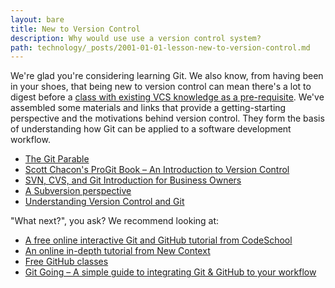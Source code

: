 ```yaml
---
layout: bare
title: New to Version Control
description: Why would use use a version control system?
path: technology/_posts/2001-01-01-lesson-new-to-version-control.md
---
```


We're glad you're considering learning Git. We also know, from having been in your shoes, that being new to version control can mean there's a lot to digest before a [class with existing VCS knowledge as a pre-requisite](http://github.com/training/online).  We've assembled some materials and links that provide a getting-starting perspective and the motivations behind version control. They form the basis of understanding how Git can be applied to a software development workflow.

* [The Git Parable](http://tom.preston-werner.com/2009/05/19/the-git-parable.html)
* [Scott Chacon's ProGit Book – An Introduction to Version Control](http://git-scm.com/book/ch1-1.html)
* [SVN, CVS, and Git Introduction for Business Owners](http://www.odesk.com/blog/2010/09/getting-started-with-version-control-a-no-brainer-for-business-owners/)
* [A Subversion perspective](http://www.linuxplanet.com/linuxplanet/tutorials/6662/1)
* [Understanding Version Control and Git](http://git-scm.com/videos)

"What next?", you ask? We recommend looking at:

* [A free online interactive Git and GitHub tutorial from CodeSchool](http://try.github.com)
* [An online in-depth tutorial from New Context](http://gitimmersion.com)
* [Free GitHub classes](http://github.com/training/free)
* [Git Going – A simple guide to integrating Git & GitHub to your workflow](http://daneden.github.com/github-workflow/)
